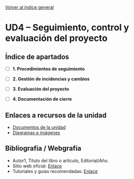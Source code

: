 [Volver al índice general](../README.md)
# UD4 – Seguimiento, control y evaluación del proyecto 

## Índice de apartados

- [ ] **1. Procedimientos de seguimiento**
- [ ] **2. Gestión de incidencias y cambios**
- [ ] **3. Evaluación del proyecto**
- [ ] **4. Documentación de cierre**


## Enlaces a recursos de la unidad

- [Documentos de la unidad](./documentos/)
- [Diagramas e imágenes](./img/)

## Bibliografía / Webgrafía
- Autor1, Título del libro o artículo, Editorial/Año.
- Sitio web oficial: [Enlace](https://www.ejemplo.com)
- Tutoriales y guías recomendadas: [Enlace](https://www.ejemplo2.com)
